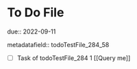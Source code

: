 # To Do File

due:: 2022-09-11

metadatafield:: todoTestFile_284_58

- [ ] Task of todoTestFile_284 1 [[Query me]]
